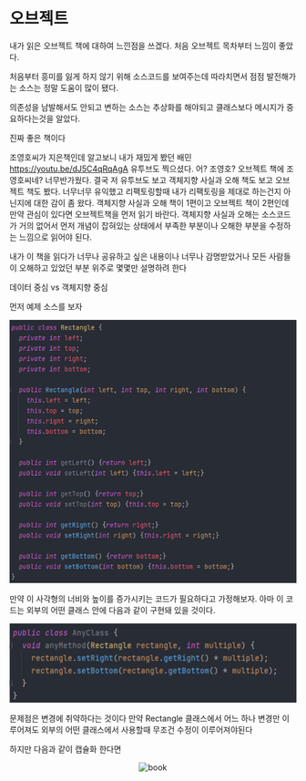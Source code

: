 # 오브젝트

내가 읽은 오브젝트 책에 대하여 느낀점을 쓰겠다.
처음 오브젝트 목차부터 느낌이 좋았다.

처음부터 흥미를 잃게 하지 않기 위해 소스코드를 보여주는데
따라치면서 점점 발전해가는 소스는 정말 도움이 많이 됐다.

의존성을 남발해서도 안되고 변하는 소스는 추상화를 해야되고
클래스보다 메시지가 중요하다는것을 알았다.

진짜 좋은 책이다

조영호씨가 지은책인데
알고보니 내가 재밌게 봤던 배민  https://youtu.be/dJ5C4qRqAgA 유투브도 찍으셨다.
어? 조영호? 오브젝트 책에 조영호씨네? 너무반가웠다.
결국 저 유투브도 보고 객체지향 사실과 오해 책도 보고 오브젝트 책도 봤다.
너무너무 유익했고 리팩토링할때 내가 리팩토링을 제대로 하는건지 아닌지에 대한 감이 좀 왔다.
객체지향 사실과 오해 책이 1편이고 오브젝트 책이 2편인데
만약 관심이 있다면 오브젝트책을 먼저 읽기 바란다.
객체지향 사실과 오해는 소스코드가 거의 없어서 먼저 개념이 잡혀있는 상태에서
부족한 부분이나 오해한 부분을 수정하는 느낌으로 읽어야 된다.


내가 이 책을 읽다가 너무나 공유하고 싶은 내용이나
너무나 감명받았거나 모든 사람들이 오해하고 있었던 부분 위주로
몇몇만 설명하려 한다

데이터 중심 vs 객체지향 중심

먼저 예제 소스를 보자

<p align="center">
  <img src="/images/object/data_oriented_01.PNG" alt="book" width="800"/>
</p> 

만약 이 사각형의 너비와 높이를 증가시키는 코드가 필요하다고 가정해보자.  아마 이 코드는 외부의 어떤 클래스 안에 다음과 같이 구현돼 있을 것이다.


<p align="center">
  <img src="/images/object/data_oriented_02.PNG" alt="book" width="800"/>
</p> 

문제점은 변경에 취약하다는 것이다 만약 Rectangle 클래스에서 어느 하나 변경만 이루어져도 외부의 어떤 클래스에서 사용할때 무조건 수정이 이루어져야된다

하지만 다음과 같이 캡슐화 한다면

<p align="center">
  <img src="/images/object/_oriented_01.PNG" alt="book" width="800"/>
</p> 




